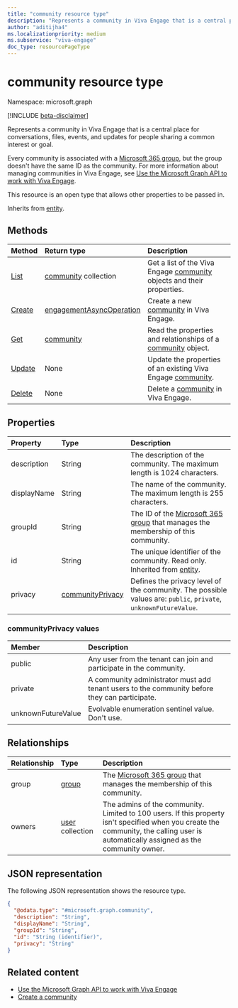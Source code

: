 ```yaml
---
title: "community resource type"
description: "Represents a community in Viva Engage that is a central place for conversations, files, events, and updates for people sharing a common interest or goal."
author: "aditijha4"
ms.localizationpriority: medium
ms.subservice: "viva-engage"
doc_type: resourcePageType
---
```


# community resource type

Namespace: microsoft.graph

[!INCLUDE [beta-disclaimer](../../includes/beta-disclaimer.md)]

Represents a community in Viva Engage that is a central place for conversations, files, events, and updates for people sharing a common interest or goal.

Every community is associated with a [Microsoft 365 group](../resources/group.md), but the group doesn't have the same ID as the community. For more information about managing communities in Viva Engage, see [Use the Microsoft Graph API to work with Viva Engage](../resources/engagement-api-overview.md).

This resource is an open type that allows other properties to be passed in.

Inherits from [entity](../resources/entity.md).

## Methods

|Method|Return type|Description|
|:---|:---|:---|
|[List](../api/employeeexperience-list-communities.md)|[community](../resources/community.md) collection|Get a list of the Viva Engage [community](../resources/community.md) objects and their properties.|
|[Create](../api/employeeexperience-post-communities.md)|[engagementAsyncOperation](../resources/engagementasyncoperation.md)|Create a new [community](../resources/community.md) in Viva Engage.|
|[Get](../api/community-get.md)|[community](../resources/community.md)|Read the properties and relationships of a [community](../resources/community.md) object.|
|[Update](../api/community-update.md)|None|Update the properties of an existing Viva Engage [community](../resources/community.md).|
|[Delete](../api/community-delete.md)|None|Delete a [community](../resources/community.md) in Viva Engage.|

## Properties

|Property|Type|Description|
|:---|:---|:---|
| description | String | The description of the community. The maximum length is 1024 characters. |
| displayName | String | The name of the community. The maximum length is 255 characters. |
| groupId | String | The ID of the [Microsoft 365 group](../resources/group.md) that manages the membership of this community. |
| id | String | The unique identifier of the community. Read only. Inherited from [entity](../resources/entity.md). |
| privacy | [communityPrivacy](../resources/community.md#communityprivacy-values) | Defines the privacy level of the community. The possible values are: `public`, `private`, `unknownFutureValue`. |

### communityPrivacy values

| Member | Description |
|:---------------|:----------|
| public | Any user from the tenant can join and participate in the community. |
| private | A community administrator must add tenant users to the community before they can participate. |
| unknownFutureValue | Evolvable enumeration sentinel value. Don't use.|

## Relationships

|Relationship|Type|Description|
|:---|:---|:---|
|group|[group](../resources/group.md)|The [Microsoft 365 group](group.md) that manages the membership of this community.|
|owners|[user](../resources/user.md) collection| The admins of the community. Limited to 100 users. If this property isn't specified when you create the community, the calling user is automatically assigned as the community owner. |

## JSON representation

The following JSON representation shows the resource type.

<!-- {
  "blockType": "resource",
  "keyProperty": "id",
  "@odata.type": "microsoft.graph.community",
  "baseType": "microsoft.graph.entity",
  "openType": false
}
-->
``` json
{
  "@odata.type": "#microsoft.graph.community",
  "description": "String",
  "displayName": "String",
  "groupId": "String",
  "id": "String (identifier)",
  "privacy": "String"
}
```

## Related content

- [Use the Microsoft Graph API to work with Viva Engage](engagement-api-overview.md)
- [Create a community](../api/employeeexperience-post-communities.md)
